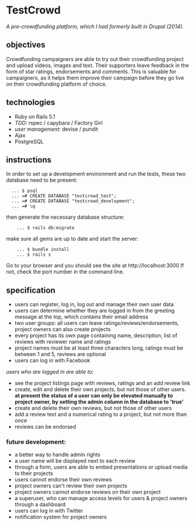 # TestCrowd

*A pre-crowdfunding platform, which I had formerly built in Drupal (2014).*

## objectives

Crowdfunding campaigners are able to try out their crowdfunding project and upload videos, images and text. Their supporters leave feedback in the form of star ratings, endorsements and comments. This is valuable for campaigners, as it helps them improve their campaign before they go live on their crowdfunding platform of choice.

## technologies

- Ruby on Rails 5.1
- *TDD:* rspec / capybara / Factory Girl
- *user management:* devise / pundit
- Ajax
- PostgreSQL

## instructions

In order to set up a development environment and run the tests, these two database need to be present:

~~~
  ... $ psql
  ... =# CREATE DATABASE "testcrowd_test";
  ... =# CREATE DATABASE "testcrowd_development";
  ... =# \q
~~~

then generate the necessary database structure:

~~~
    ... $ rails db:migrate
~~~

make sure all gems are up to date and start the server:

~~~
	... $ bundle install
	... $ rails s
~~~

Go to your browser and you should see the site at http://localhost:3000 
If not, check the port number in the command line.


## specification

* users can register, log in, log out and manage their own user data
* users can determine whether they are logged in from the greeting message at the top, which contains their email address
* two user groups: all users can leave ratings/reviews/endorsements, project owners can also create projects
* every project has its own page containing name, description, list of reviews with reviewer name and ratings
* project names must be at least three characters long, ratings must be between 1 and 5, reviews are optional
* users can log in with Facebook

*users who are logged in are able to:*

* see the project listings page with reviews, ratings and an add review link
* create, edit and delete their own projects, but not those of other users. **at present the status of a user can only be elevated manually to project owner, by setting the admin column in the database to 'true'**
* create and delete their own reviews, but not those of other users
* add a review text and a numerical rating to a project, but not more than once
* reviews can be endorsed

### future development:

* a better way to handle admin rights
* a user name will be displayed next to each review
* through a form, users are able to embed presentations or upload media to their projects
* users cannot endorse their own reviews
* project owners can't review their own projects
* project owners cannot endorse reviews on their own project
* a superuser, who can manage access levels for users & project owners through a dashboard
* users can log in with Twitter
* notification system for project owners